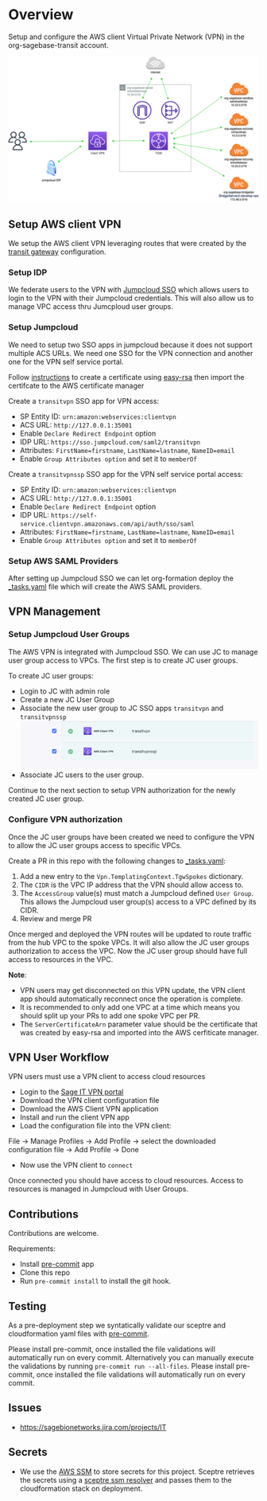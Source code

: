 # Overview
Setup and configure the AWS client Virtual Private Network (VPN) in the
org-sagebase-transit account.

![alt text][architecture]

## Setup AWS client VPN
We setup the AWS client VPN leveraging routes that were created by the
[transit gateway](../710-tgw/README.md) configuration.

### Setup IDP
We federate users to the VPN with [Jumpcloud SSO](https://support.jumpcloud.com/support/s/article/Single-Sign-On-SSO-with-AWS-Client-VPN)
which allows users to login to the VPN with their Jumpcloud credentials.
This will also allow us to manage VPC access thru Jumcploud user groups.

### Setup Jumpcloud
We need to setup two SSO apps in jumpcloud because it does not support multiple ACS URLs.
We need one SSO for the VPN connection and another one for the VPN self service portal.

Follow [instructions](https://docs.aws.amazon.com/vpn/latest/clientvpn-admin/client-authentication.html)
to create a certificate using [easy-rsa](https://github.com/OpenVPN/easy-rsa)
then import the certifcate to the AWS certificate manager

Create a `transitvpn` SSO app for VPN access:
  * SP Entity ID: `urn:amazon:webservices:clientvpn`
  * ACS URL: `http://127.0.0.1:35001`
  * Enable `Declare Redirect Endpoint` option
  * IDP URL: `https://sso.jumpcloud.com/saml2/transitvpn`
  * Attributes: `FirstName=firstname`, `LastName=lastname`, `NameID=email`
  * Enable `Group Attributes option` and set it to `memberOf`

Create a `transitvpnssp` SSO app for the VPN self service portal access:
  * SP Entity ID: `urn:amazon:webservices:clientvpn`
  * ACS URL: `http://127.0.0.1:35001`
  * Enable `Declare Redirect Endpoint` option
  * IDP URL: `https://self-service.clientvpn.amazonaws.com/api/auth/sso/saml`
  * Attributes: `FirstName=firstname`, `LastName=lastname`, `NameID=email`
  * Enable `Group Attributes option` and set it to `memberOf`

### Setup AWS SAML Providers
After setting up Jumpcloud SSO we can let org-formation deploy the [_tasks.yaml](_tasks.yaml)
file which will create the AWS SAML providers.

## VPN Management

### Setup Jumpcloud User Groups
The AWS VPN is integrated with Jumpcloud SSO.  We can use JC to manage user group access to
VPCs.  The first step is to create JC user groups.

To create JC user groups:
* Login to JC with admin role
* Create a new JC User Group
* Associate the new user group to JC SSO apps `transitvpn` and `transitvpnssp`
![alt text][jc_sso_association]
* Associate JC users to the user group.

Continue to the next section to setup VPN authorization for the newly created
JC user group.

### Configure VPN authorization
Once the JC user groups have been created we need to configure the VPN to allow
the JC user groups access to specific VPCs.

Create a PR in this repo with the following changes to [_tasks.yaml](_tasks.yaml):
1. Add a new entry to the `Vpn.TemplatingContext.TgwSpokes` dictionary.
2. The `CIDR` is the VPC IP address that the VPN should allow access to.
3. The `AccessGroup` value(s) must match a Jumpcloud defined `User Group`. This allows
the Jumpcloud user group(s) access to a VPC defined by its CIDR.
4. Review and merge PR

Once merged and deployed the VPN routes will be updated to route traffic from the
hub VPC to the spoke VPCs.  It will also allow the JC user groups authorization to
access the VPC.  Now the JC user group should have full access to resources in the
VPC.

__Note__:
* VPN users may get disconnected on this VPN update, the VPN client app should automatically reconnect once
the operation is complete.
* It is recommended to only add one VPC at a time which means you should split up your PRs to add one spoke VPC per PR.
* The `ServerCertificateArn` parameter value should be the certificate that was created by easy-rsa and
imported into the AWS cerfiticate manager.

## VPN User Workflow
VPN users must use a VPN client to access cloud resources

* Login to the [Sage IT VPN portal](https://vpn.sageit.org)
* Download the VPN client configuration file
* Download the AWS Client VPN application
* Install and run the client VPN app
* Load the configuration file into the VPN client:

File -> Manage Profiles -> Add Profile -> select the downloaded configuration file -> Add Profile -> Done

* Now use the VPN client to `connect`

Once connected you should have access to cloud resources.  Access to resources is managed in Jumpcloud with User Groups.

## Contributions
Contributions are welcome.

Requirements:
* Install [pre-commit](https://pre-commit.com/#install) app
* Clone this repo
* Run `pre-commit install` to install the git hook.

## Testing
As a pre-deployment step we syntatically validate our sceptre and
cloudformation yaml files with [pre-commit](https://pre-commit.com).

Please install pre-commit, once installed the file validations will
automatically run on every commit.  Alternatively you can manually
execute the validations by running `pre-commit run --all-files`.
Please install pre-commit, once installed the file validations will
automatically run on every commit.

## Issues
* https://sagebionetworks.jira.com/projects/IT

## Secrets
* We use the [AWS SSM](https://docs.aws.amazon.com/systems-manager/latest/userguide/systems-manager-paramstore.html)
to store secrets for this project.  Sceptre retrieves the secrets using
a [sceptre ssm resolver](https://github.com/cloudreach/sceptre/tree/v1/contrib/ssm-resolver)
and passes them to the cloudformation stack on deployment.


[architecture]: tgw-client-vpn-arch.png "client vpn architecture"
[jc_sso_association]: jc_sso_association.png "jumpcloud sso association"
